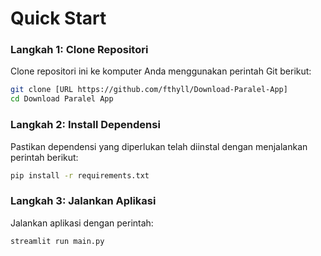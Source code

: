 # Quick Start

### Langkah 1: Clone Repositori

Clone repositori ini ke komputer Anda menggunakan perintah Git berikut:

```bash
git clone [URL https://github.com/fthyll/Download-Paralel-App]
cd Download Paralel App
```

### Langkah 2: Install Dependensi

Pastikan dependensi yang diperlukan telah diinstal dengan menjalankan perintah berikut:

```bash
pip install -r requirements.txt
```

### Langkah 3: Jalankan Aplikasi

Jalankan aplikasi dengan perintah:

```bash
streamlit run main.py
```
